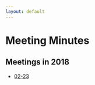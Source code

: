 ```yaml
---
layout: default
---
```


# Meeting Minutes

## Meetings in 2018
* [02-23](https://www.w3.org/2018/02/23-pbgsc-minutes.html)

